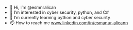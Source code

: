 - 👋 Hi, I’m @esmnralican
- 👀 I’m interested in cyber security, python, and C#  
- 🌱 I’m currently learning python and cyber security
- 📫 How to reach me www.linkedin.com/in/esmanur-alicann


